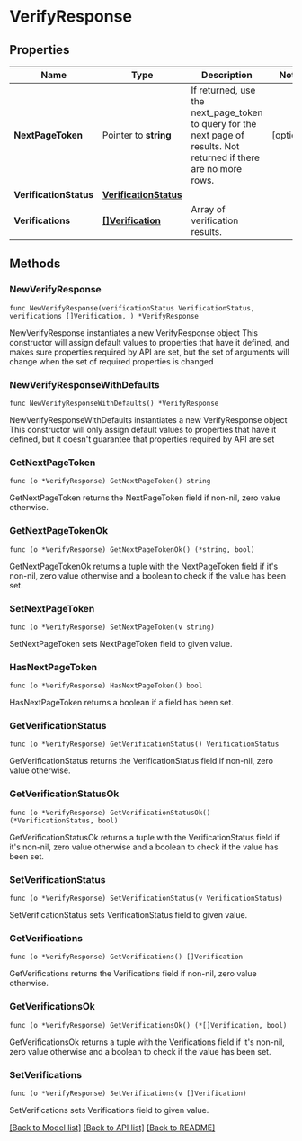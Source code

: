 # VerifyResponse

## Properties

Name | Type | Description | Notes
------------ | ------------- | ------------- | -------------
**NextPageToken** | Pointer to **string** | If returned, use the next_page_token to query for the next page of results. Not returned if there are no more rows. | [optional] 
**VerificationStatus** | [**VerificationStatus**](VerificationStatus.md) |  | 
**Verifications** | [**[]Verification**](Verification.md) | Array of verification results. | 

## Methods

### NewVerifyResponse

`func NewVerifyResponse(verificationStatus VerificationStatus, verifications []Verification, ) *VerifyResponse`

NewVerifyResponse instantiates a new VerifyResponse object
This constructor will assign default values to properties that have it defined,
and makes sure properties required by API are set, but the set of arguments
will change when the set of required properties is changed

### NewVerifyResponseWithDefaults

`func NewVerifyResponseWithDefaults() *VerifyResponse`

NewVerifyResponseWithDefaults instantiates a new VerifyResponse object
This constructor will only assign default values to properties that have it defined,
but it doesn't guarantee that properties required by API are set

### GetNextPageToken

`func (o *VerifyResponse) GetNextPageToken() string`

GetNextPageToken returns the NextPageToken field if non-nil, zero value otherwise.

### GetNextPageTokenOk

`func (o *VerifyResponse) GetNextPageTokenOk() (*string, bool)`

GetNextPageTokenOk returns a tuple with the NextPageToken field if it's non-nil, zero value otherwise
and a boolean to check if the value has been set.

### SetNextPageToken

`func (o *VerifyResponse) SetNextPageToken(v string)`

SetNextPageToken sets NextPageToken field to given value.

### HasNextPageToken

`func (o *VerifyResponse) HasNextPageToken() bool`

HasNextPageToken returns a boolean if a field has been set.

### GetVerificationStatus

`func (o *VerifyResponse) GetVerificationStatus() VerificationStatus`

GetVerificationStatus returns the VerificationStatus field if non-nil, zero value otherwise.

### GetVerificationStatusOk

`func (o *VerifyResponse) GetVerificationStatusOk() (*VerificationStatus, bool)`

GetVerificationStatusOk returns a tuple with the VerificationStatus field if it's non-nil, zero value otherwise
and a boolean to check if the value has been set.

### SetVerificationStatus

`func (o *VerifyResponse) SetVerificationStatus(v VerificationStatus)`

SetVerificationStatus sets VerificationStatus field to given value.


### GetVerifications

`func (o *VerifyResponse) GetVerifications() []Verification`

GetVerifications returns the Verifications field if non-nil, zero value otherwise.

### GetVerificationsOk

`func (o *VerifyResponse) GetVerificationsOk() (*[]Verification, bool)`

GetVerificationsOk returns a tuple with the Verifications field if it's non-nil, zero value otherwise
and a boolean to check if the value has been set.

### SetVerifications

`func (o *VerifyResponse) SetVerifications(v []Verification)`

SetVerifications sets Verifications field to given value.



[[Back to Model list]](../README.md#documentation-for-models) [[Back to API list]](../README.md#documentation-for-api-endpoints) [[Back to README]](../README.md)


